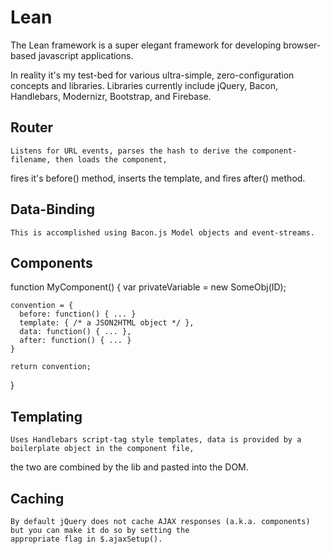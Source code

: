 Lean
====
  The Lean framework is a super elegant framework for developing browser-based javascript applications.

  In reality it's my test-bed for various ultra-simple, zero-configuration concepts and libraries.  Libraries
  currently include jQuery, Bacon, Handlebars, Modernizr, Bootstrap, and Firebase.


Router
------
    Listens for URL events, parses the hash to derive the component-filename, then loads the component,
fires it's before() method, inserts the template, and fires after() method.

Data-Binding
------------
    This is accomplished using Bacon.js Model objects and event-streams.

Components
----------
  function MyComponent() {
    var privateVariable = new SomeObj(ID);

    convention = {
      before: function() { ... }
      template: { /* a JSON2HTML object */ },
      data: function() { ... },
      after: function() { ... }
    }

    return convention;
  }

Templating
----------
    Uses Handlebars script-tag style templates, data is provided by a boilerplate object in the component file,
the two are combined by the lib and pasted into the DOM.

Caching
-------
	By default jQuery does not cache AJAX responses (a.k.a. components) but you can make it do so by setting the
	appropriate flag in $.ajaxSetup().